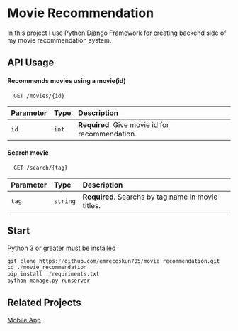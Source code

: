 
# Movie Recommendation

In this project I use Python Django Framework for creating backend side of my movie recommendation system.


## API Usage

#### Recommends movies using a movie(id)

```http
  GET /movies/{id}
```

| Parameter | Type     | Description                |
| :-------- | :------- | :------------------------- |
| `id` | `int` | **Required**. Give movie id for recommendation. |

#### Search movie

```http
  GET /search/{tag}
```

| Parameter | Type     | Description                       |
| :-------- | :------- | :-------------------------------- |
| `tag`      | `string` | **Required**. Searchs by tag name in movie titles. |


## Start 

Python 3 or greater must be installed

```python 
git clone https://github.com/emrecoskun705/movie_recommendation.git
cd ./movie_recommendation
pip install ./requriments.txt 
python manage.py runserver
```


## Related Projects

[Mobile App](https://github.com/emrecoskun705/movie_recommendation_mobile)




  
